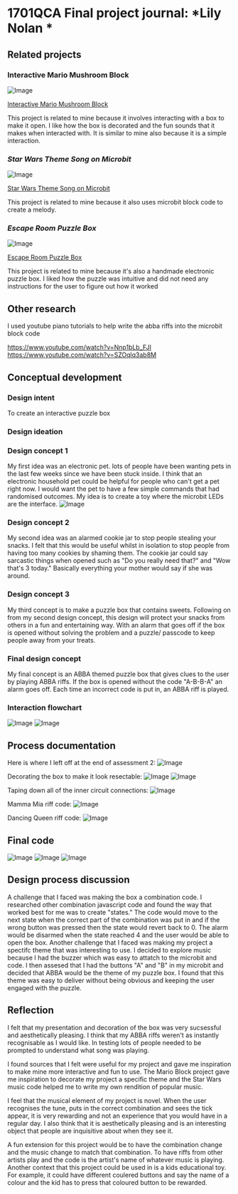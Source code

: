 # 1701QCA Final project journal: *Lily Nolan  *

<!--- As for other assessments, fill out the following journal sections with information relevant to your project. --->

<!--- Markdown reference: https://guides.github.com/features/mastering-markdown/ --->

## Related projects ##
<!--- Find about 6 related projects to the project you choose. A project might be related through  function, technology, materials, fabrication, concept, or code. Don't forget to place an image of the related project in the appropriate folder and insert the filename in the appropriate places below. Copy the markdown block of code below for each project you are showing. --->

### Interactive Mario Mushroom Block ###


<!--- Modify code to insert image of related project below --->
![Image](mario.png)

<!--- Fill out name and link to related project in the code below. --->
[Interactive Mario Mushroom Block](https://create.arduino.cc/projecthub/sclandinin/interactive-mario-mushroom-block-2235dd)

<!--- Include information about why this project is related to yours. --->
This project is related to mine because it involves interacting with a box to make it open. I like how the box is decorated and the fun sounds that it makes when interacted with. It is similar to mine also because it is a simple interaction.

### *Star Wars Theme Song on Microbit* ###

<!--- Modify code to insert image of related project below --->
![Image](starwars.png)

<!--- Fill out name and link to related project in the code below. --->
[Star Wars Theme Song on Microbit](https://makecode.microbit.org/v0/64323-10091-30877-83077)

<!--- Include information about why this project is related to yours. --->
This project is related to mine because it also uses microbit block code to create a melody. 


### *Escape Room Puzzle Box* ###

<!--- Modify code to insert image of related project below --->
![Image](escape.png)

<!--- Fill out name and link to related project in the code below. --->
[Escape Room Puzzle Box](https://www.youtube.com/watch?v=Y84joDbEV3w)

<!--- Include information about why this project is related to yours. --->
This project is related to mine because it's also a handmade electronic puzzle box. I liked how the puzzle was intuitive and did not need any instructions for the user to figure out how it worked

## Other research ##
<!--- Include here any other relevant research you have done. This might include identifying readings, tutorials, videos, technical documents, or other resources that have been helpful. For each particular source, add a comment or two about why it is relevant or what you have taken from it. You should include a reference or link to each of these resources. --->

I used youtube piano tutorials to help write the abba riffs into the microbit block code

https://www.youtube.com/watch?v=Nnp1bLb_FJI
https://www.youtube.com/watch?v=SZOqlq3ab8M

## Conceptual development ##

### Design intent ###
To create an interactive puzzle box 

### Design ideation ###
<!--- Document your ideation process. This will include the design concepts presented for assessment 2. You can copy and paste that information here. --->
### Design concept 1 ###

My first idea was an electronic pet. lots of people have been wanting pets in the last few weeks since we have been stuck inside. I think that an electronic household pet could be helpful for people who can't get a pet right now. I would want the pet to have a few simple commands that had randomised outcomes. My idea is to create a toy where the microbit LEDs are the interface.
![Image](pet.png)


### Design concept 2 ###
My second idea was an alarmed cookie jar to stop people stealing your snacks. I felt that this would be useful whilst in isolation to stop people from having too many cookies by shaming them. The cookie jar could say sarcastic things when opened such as "Do you really need that?" and "Wow that's 3 today." Basically everything your mother would say if she was around.

### Design concept 3 ###
My third concept is to make a puzzle box that contains sweets. Following on from my second design concept, this design will protect your snacks from others in a fun and entertaining way. With an alarm that goes off if the box is opened without solving the problem and a puzzle/ passcode to keep people away from your treats.


### Final design concept ###
My final concept is an ABBA themed puzzle box that gives clues to the user by playing ABBA riffs. If the box is opened without the code "A-B-B-A" an alarm goes off. Each time an incorrect code is put in, an ABBA riff is played.

### Interaction flowchart ###
<!--- Include an interaction flowchart of the interaction process in your project. Make sure you think about all the stages of interaction step-by-step. Also make sure that you consider actions a user might take that aren't what you intend in an ideal use case. Insert an image of it below. It might just be a photo of a hand-drawn sketch, not a carefully drawn digital diagram. It just needs to be legible. --->

![Image](flowchart.png)
![Image](flowchart2.png)


## Process documentation ##
<!--- In this section, include text and images (and potentially links to video) that represent the development of your project including sources you've found (URLs and written references), choices you've made, sketches you've done, iterations completed, materials you've investigated, and code samples. Use the markdown reference for help in formatting the material.

This should have quite a lot of information! It will likely include most of the process documentation from assessment 2 which can be copied and pasted here.

Use subheadings to structure this information. See https://guides.github.com/features/mastering-markdown/ for details of how to insert subheadings.

There will likely by a dozen or so images of the project under construction. The images should help explain why you've made the choices you've made as well as what you have done. --->
Here is where I left off at the end of assessment 2:
![Image](progress.png)

Decorating the box to make it look resectable:
![Image](progress1.png)
![Image](decorating.png)

Taping down all of the inner circuit connections:
![Image](progress2.png)

Mamma Mia riff code:
![Image](mammamia.png)

Dancing Queen riff code:
![Image](danceing.png)

## Final code ##

<!--- Include here screenshots of the final code you used in the project if it is done with block coding. If you have used javascript, micropython, C, or other code, include it as text formatted as code using a series of three backticks ` before and after the code block. See https://guides.github.com/features/mastering-markdown/ for more information about that formatting. --->

![Image](1code.png)
![Image](2code.png)
![Image](3code.png)

## Design process discussion ##
<!--- Discuss your process used in this project, particularly with reference to aspects of the Double Diamond design methodology or other relevant design process. --->
A challenge that I faced was making the box a combination code. I researched other combination javascript code and found the way that worked best for me was to create "states." The code would move to the next state when the correct part of the combination was put in and if the wrong button was pressed then the state would revert back to 0. The alarm would be disarmed when the state reached 4 and the user would be able to open the box. Another challenge that I faced was making my project a spectifc theme that was interesting to use. I decided to explore music because I had the buzzer which was easy to attatch to the microbit and code. I then assesed that I had the buttons "A" and "B" in my microbit and decided that ABBA would be the theme of my puzzle box. I found that this theme was easy to deliver without being obvious and keeping the user engaged with the puzzle.

## Reflection ##

I felt that my presentation and decoration of the box was very sucsessful and aesthetically pleasing. I think that my ABBA riffs weren't as instantly recognisable as I would like. In testing lots of people needed to be prompted to understand what song was playing.

I found sources that I felt were useful for my project and gave me inspiration to make mine more interactive and fun to use. The Mario Block project gave me inspiration to decorate my project a specific theme and the Star Wars music code helped me to write my own rendition of popular music. 

I feel that the musical element of my project is novel. When the user recognises the tune, puts in the correct combination and sees the tick appear, it is very rewarding and not an experience that you would have in a regular day. I also think that it is aesthetically pleasing and is an interesting object that people are inquisitive about when they see it.

A fun extension for this project would be to have the combination change and the music change to match that combination. To have riffs from other artists play and the code is the artist's name of whatever music is playing. Another context that this project could be used in is a kids educational toy. For example, it could have different coulered buttons and say the name of a colour and the kid has to press that coloured button to be rewarded.
